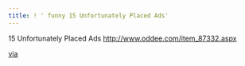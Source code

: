 ```yaml
---
title: ! ' funny 15 Unfortunately Placed Ads'
---
```


<p>15 Unfortunately Placed Ads
<a href="http://www.oddee.com/item_87332.aspx">http://www.oddee.com/item_87332.aspx</a></p>

<p><a href="http://blogoscoped.com/archive/2007-07-18.html:n85">via</a></p>
